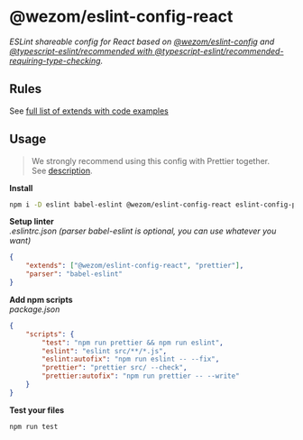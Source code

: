 # @wezom/eslint-config-react

_ESLint shareable config for React based on [@wezom/eslint-config](https://github.com/WezomCompany/code-style/blob/main/packages/eslint-config/README.md#readme) and [@typescript-eslint/recommended with @typescript-eslint/recommended-requiring-type-checking](https://github.com/typescript-eslint/typescript-eslint/tree/master/packages/eslint-plugin#supported-rules)._

## Rules

See [full list of extends with code examples](https://github.com/WezomCompany/code-style/blob/main/packages/eslint-config/RULES.md)

## Usage

> We strongly recommend using this config with Prettier together.  
> See [description](https://github.com/WezomCompany/code-style/blob/main/guidelines/tools/prettier.md).

**Install**

```bash
npm i -D eslint babel-eslint @wezom/eslint-config-react eslint-config-prettier
```

**Setup linter**  
_.eslintrc.json (parser babel-eslint is optional, you can use whatever you want)_

```json
{
	"extends": ["@wezom/eslint-config-react", "prettier"],
	"parser": "babel-eslint"
}
```

**Add npm scripts**  
_package.json_

```json
{
	"scripts": {
	    "test": "npm run prettier && npm run eslint",
		"eslint": "eslint src/**/*.js",
		"eslint:autofix": "npm run eslint -- --fix",
        "prettier": "prettier src/ --check",
		"prettier:autofix": "npm run prettier -- --write"
	}
}
```

**Test your files**

```bash
npm run test
```
